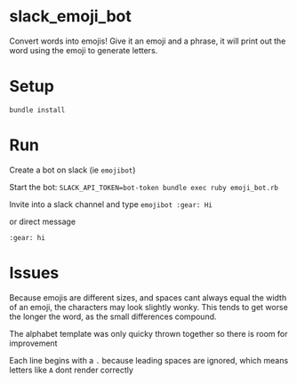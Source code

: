 # slack_emoji_bot
Convert words into emojis!
Give it an emoji and a phrase, it will print out the word using the emoji to generate letters.

# Setup
`bundle install`

# Run
Create a bot on slack (ie `emojibot`)

Start the bot:
`SLACK_API_TOKEN=bot-token bundle exec ruby emoji_bot.rb`

Invite into a slack channel and type
`emojibot :gear: Hi`

or direct message

`:gear: hi`

# Issues
Because emojis are different sizes, and spaces cant always equal the width of an emoji, the characters may look slightly wonky.
This tends to get worse the longer the word, as the small differences compound.

The alphabet template was only quicky thrown together so there is room for improvement

Each line begins with a `.` because leading spaces are ignored, which means letters like `A` dont render correctly
